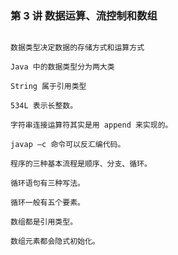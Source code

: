<!--
 * @Description:
 * @Author: jinxiaojian
 * @Email: jinxiaojian@youxin.com
 * @LastEditors: 靳肖健
 * @Date: 2019-04-07 03:42:22
 * @LastEditTime: 2019-04-07 21:16:06
 -->

### 第 3 讲 数据运算、流控制和数组

```

数据类型决定数据的存储方式和运算方式

Java 中的数据类型分为两大类

String 属于引用类型

534L 表示长整数。

字符串连接运算符其实是用 append 来实现的。

javap –c 命令可以反汇编代码。

程序的三种基本流程是顺序、分支、循环。

循环语句有三种写法。

循环一般有五个要素。

数组都是引用类型。

数组元素都会隐式初始化。

```
